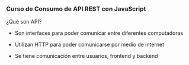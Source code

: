### Curso de Consumo de API REST con JavaScript

¿Qué son API? 

- Son interfaces para poder comunicar entre diferentes computadoras
- Utilizan HTTP para poder comunicarse por medio de internet

- Se tiene comunicación entre usuarios, frontend y backend


